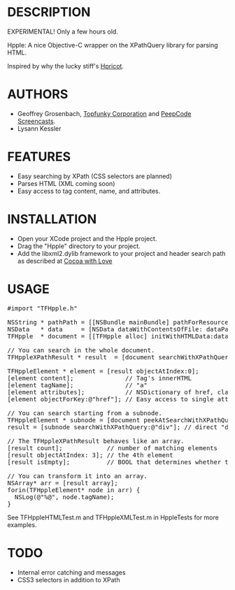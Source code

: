 # DESCRIPTION

EXPERIMENTAL! Only a few hours old.

Hpple: A nice Objective-C wrapper on the XPathQuery library for parsing HTML.

Inspired by why the lucky stiff's [Hpricot](https://github.com/hpricot/hpricot).

# AUTHORS

* Geoffrey Grosenbach, [Topfunky Corporation](http://topfunky.com) and [PeepCode Screencasts](http://peepcode.com).
* Lysann Kessler

# FEATURES

* Easy searching by XPath (CSS selectors are planned)
* Parses HTML (XML coming soon)
* Easy access to tag content, name, and attributes.

# INSTALLATION

* Open your XCode project and the Hpple project.
* Drag the "Hpple" directory to your project.
* Add the libxml2.dylib framework to your project and header search path as described at [Cocoa with Love](http://cocoawithlove.com/2008/10/using-libxml2-for-parsing-and-xpath.html)

# USAGE

<pre>
#import "TFHpple.h"

NSString * pathPath = [[NSBundle mainBundle] pathForResource:@"index" ofType: @"html"];
NSData   * data     = [NSData dataWithContentsOfFile: dataPath];
TFHpple  * document = [[TFHpple alloc] initWithHTMLData:data];

// You can search in the whole document.
TFHppleXPathResult * result  = [document searchWithXPathQuery:@"//a[@class='sponsor']"];

TFHppleElement * element = [result objectAtIndex:0];
[element content];              // Tag's innerHTML
[element tagName];              // "a"
[element attributes];           // NSDictionary of href, class, id, etc.
[element objectForKey:@"href"]; // Easy access to single attribute

// You can search starting from a subnode.
TFHppleElement * subnode = [document peekAtSearchWithXPathQuery:@"//div[@id='footer']"];
result = [subnode searchWithXPathQuery:@"div"]; // direct "div" children of subnode

// The TFHppleXPathResult behaves like an array.
[result count];            // number of matching elements
[result objectAtIndex: 3]; // the 4th element
[result isEmpty];          // BOOL that determines whether the result is empty or not

// You can transform it into an array.
NSArray* arr = [result array];
forin(TFHppleElement* node in arr) {
  NSLog(@"%@", node.tagName);
}
</pre>

See TFHppleHTMLTest.m and TFHppleXMLTest.m in HppleTests for more examples.

# TODO

* Internal error catching and messages
* CSS3 selectors in addition to XPath
